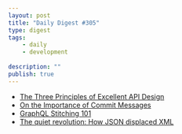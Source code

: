 ```yaml
---
layout: post
title: "Daily Digest #305"
type: digest
tags: 
    - daily
    - development
    
description: ""
publish: true
---
```


- [The Three Principles of Excellent API Design](https://nordicapis.com/the-three-principles-of-excellent-api-design/)
- [On the Importance of Commit Messages](https://americanexpress.io/on-the-importance-of-commit-messages/)
- [GraphQL Stitching 101](https://artsy.github.io/blog/2018/12/11/GraphQL-Stitching/)
- [The quiet revolution: How JSON displaced XML](https://blog.logrocket.com/the-quiet-revolution-how-json-displaced-xml-1e1f3e8552f7)
